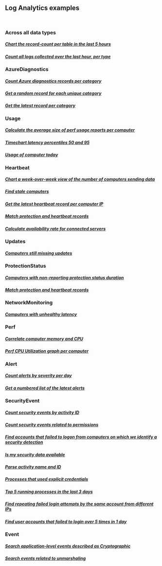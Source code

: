 ## Log Analytics examples
<br/>

### Across all data types
##### [Chart the record-count per table in the last 5 hours](log-analytics/chart-the-record-count-per-table-in-the-last-5-hours.md)
##### [Count all logs collected over the last hour, per type](log-analytics/count-all-logs-collected-over-the-last-hour-per-type.md)

### AzureDiagnostics
##### [Count Azure diagnostics records per category](log-analytics/count-azure-diagnostics-records-per-category.md)
##### [Get a random record for each unique category](log-analytics/get-a-random-record-for-each-unique-category.md)
##### [Get the latest record per category](log-analytics/get-the-latest-record-per-category.md)

### Usage
##### [Calculate the average size of perf usage reports per computer](log-analytics/calculate-the-average-size-of-perf-usage-reports-per-computer.md)
##### [Timechart latency percentiles 50 and 95](examples/log-analytics/timechart-latency-percentiles-50-and-95.md)
##### [Usage of computer today](log-analytics/usage-of-computers-today.md)

### Heartbeat
##### [Chart a week-over-week view of the number of computers sending data](log-analytics/chart-a-week-over-week-view-of-the-number-of-computers-sending-data.md)
##### [Find stale computers](log-analytics/find-stale-computers.md)
##### [Get the latest heartbeat record per computer IP](log-analytics/get-latest-heartbeat-record-per-computer-ip.md)
##### [Match protection and heartbeat records](log-analytics/match-protection-status-records-with-heartbeat-records.md)
##### [Calculate availability rate for connected servers](log-analytics/server-availability-rate.md)

### Updates
##### [Computers still missing updates](log-analytics/computers-still-missing-updates.md)

### ProtectionStatus
##### [Computers with non-reporting protection status duration](log-analytics/computers-with-non-reporting-protection-status-duration.md)
##### [Match protection and heartbeat records](log-analytics/match-protection-status-records-with-heartbeat-records.md)

### NetworkMonitoring
##### [Computers with unhealthy latency](log-analytics/computers-with-unhealthy-latency.md)

### Perf
##### [Correlate computer memory and CPU](log-analytics/correlate-computer-memory-and-cpu.md)
##### [Perf CPU Utilization graph per computer](log-analytics/perf-cpu-utilization-graph-per-computer.md)

### Alert
##### [Count alerts by severity per day](log-analytics/count-and-chart-alerts-severity-per-day.md)
##### [Get a numbered list of the latest alerts](log-analytics/get-a-numbered-list-of-the-latest-alerts.md)

### SecurityEvent
##### [Count security events by activity ID](log-analytics/count-security-events-by-activity-id.md)
##### [Count security events related to permissions](log-analytics/count-security-events-related-to-permissions.md)
##### [Find accounts that failed to logon from computers on which we identify a security detection](log-analytics/find-accounts-that-failed-to-logon-from-computers-on-which-we-identify-a-security-detection.md)
##### [Is my security data available](log-analytics/is-my-security-data-available.md)
##### [Parse activity name and ID](log-analytics/parse-activity-name-and-id.md)
##### [Processes that used explicit credentials](log-analytics/pie-chart-explicit-credentials-processes.md)
##### [Top 5 running processes in the last 3 days](log-analytics/top-5-running-processes-in-the-last-3-days.md)
##### [Find repeating failed login attempts by the same account from different IPs](log-analytics/find-repeating-failed-login-attempts-by-the-same-account-from-different-ips.md)
##### [Find user accounts that failed to login over 5 times in 1 day](log-analytics/find-user-accounts-that-failed-to-login-over-5-times-in-1-day.md)

### Event
##### [Search application-level events described as Cryptographic](log-analytics/search-application-level-events-described-as-cryptographic.md)
##### [Search events related to unmarshaling](log-analytics/search-events-related-to-unmarshaling.md)
